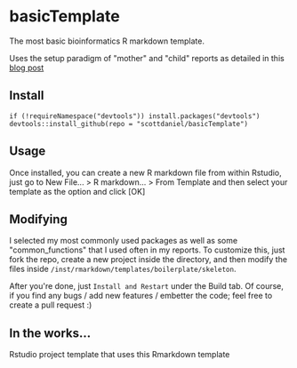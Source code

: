 # basicTemplate

The most basic bioinformatics R markdown template.

Uses the setup paradigm of "mother" and "child" reports as detailed in this [blog post](https://martinctc.github.io/blog/first-world-problems-very-long-rmarkdown-documents/)


## Install
```
if (!requireNamespace("devtools")) install.packages("devtools")
devtools::install_github(repo = "scottdaniel/basicTemplate")
```
## Usage
Once installed, you can create a new R markdown file from within Rstudio, just go to New File... > R markdown... > From Template and then select your template as the option and click [OK]

## Modifying
I selected my most commonly used packages as well as some "common_functions" that I used often in my reports. To customize this, just fork the repo, create a new project inside the directory, and then modify the files inside `/inst/rmarkdown/templates/boilerplate/skeleton`.

After you're done, just `Install and Restart` under the Build tab. Of course, if you find any bugs / add new features / embetter the code; feel free to create a pull request :)

## In the works...
Rstudio project template that uses this Rmarkdown template
